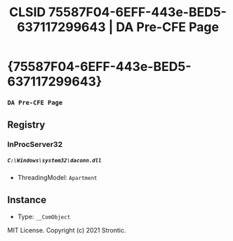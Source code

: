 ﻿---
title: "CLSID 75587F04-6EFF-443e-BED5-637117299643 | DA Pre-CFE Page"
excerpt: What is COM-Object CLSID 75587F04-6EFF-443e-BED5-637117299643?
---

# {75587F04-6EFF-443e-BED5-637117299643}

### `DA Pre-CFE Page`

## Registry


### InProcServer32

##### `C:\Windows\system32\daconn.dll`
* ThreadingModel: `Apartment`

## Instance

* Type: `__ComObject`

MIT License. Copyright (c) 2021 Strontic.


